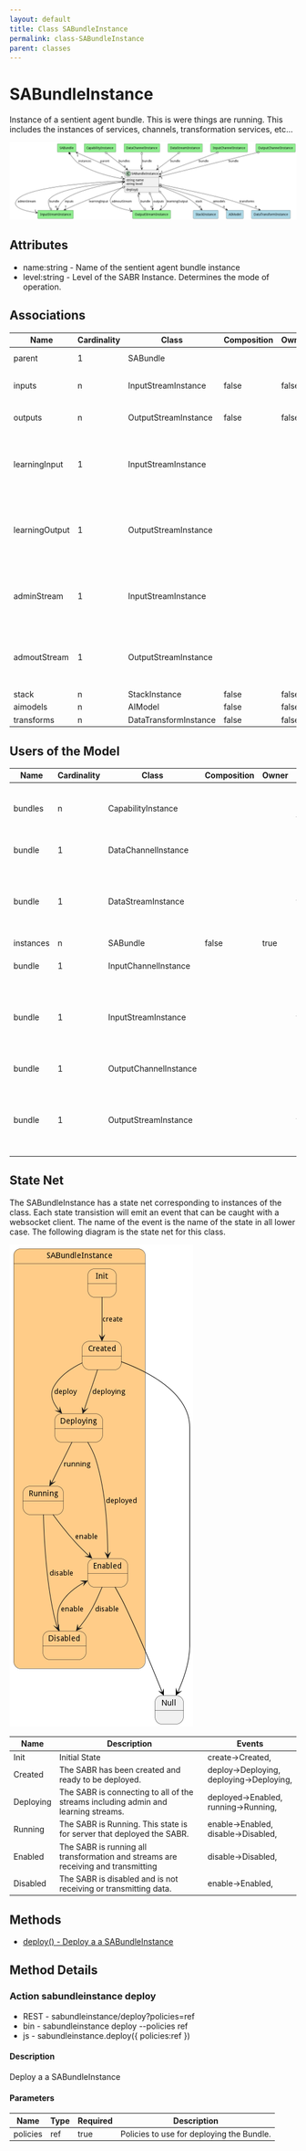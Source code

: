 ```yaml
---
layout: default
title: Class SABundleInstance
permalink: class-SABundleInstance
parent: classes
---
```


# SABundleInstance

Instance of a sentient agent bundle. This is were things are running. This includes the instances of services, channels, transformation services, etc...

![Logical Diagram](./logical.png)

## Attributes

* name:string - Name of the sentient agent bundle instance
* level:string - Level of the SABR Instance. Determines the mode of operation.


## Associations

| Name | Cardinality | Class | Composition | Owner | Description |
| --- | --- | --- | --- | --- | --- |
| parent | 1 | SABundle |  |  | Parent of the SAB Instance |
| inputs | n | InputStreamInstance | false | false | Input Data Streams for the SABR |
| outputs | n | OutputStreamInstance | false | false | Output Data Streams for the SABR |
| learningInput | 1 | InputStreamInstance |  |  | Learning Corpus Input Stream receives updates to the aimodel |
| learningOutput | 1 | OutputStreamInstance |  |  | Learning Corpus Output Stream receives updates to the aimodel |
| adminStream | 1 | InputStreamInstance |  |  | Administration Stream to handle registration of SABRS to Capabilities |
| admoutStream | 1 | OutputStreamInstance |  |  | Administration Stream to handle registration of SABRS and Capabilities |
| stack | n | StackInstance | false | false |  |
| aimodels | n | AIModel | false | false |  |
| transforms | n | DataTransformInstance | false | false |  |



## Users of the Model

| Name | Cardinality | Class | Composition | Owner | Description |
| --- | --- | --- | --- | --- | --- |
| bundles | n | CapabilityInstance |  |  | Bundle instances running on the ecosystem. |
| bundle | 1 | DataChannelInstance |  |  | This is the sabr instance |
| bundle | 1 | DataStreamInstance |  |  | This is the Bundle instance that the data stream instance is connected. |
| instances | n | SABundle | false | true |  |
| bundle | 1 | InputChannelInstance |  |  | This is the sabr instance |
| bundle | 1 | InputStreamInstance |  |  | This is the Bundle instance that the data stream instance is connected. |
| bundle | 1 | OutputChannelInstance |  |  | This is the sabr instance |
| bundle | 1 | OutputStreamInstance |  |  | This is the Bundle instance that the data stream instance is connected. |



## State Net
The SABundleInstance has a state net corresponding to instances of the class. Each state transistion will emit an 
event that can be caught with a websocket client. The name of the event is the name of the state in all lower case.
The following diagram is the state net for this class.

![State Net Diagram](./statenet.png)

| Name | Description | Events |
| --- | --- | --- |
| Init | Initial State | create-&gt;Created,  |
| Created | The SABR has been created and ready to be deployed. | deploy-&gt;Deploying, deploying-&gt;Deploying,  |
| Deploying | The SABR is connecting to all of the streams including admin and learning streams. | deployed-&gt;Enabled, running-&gt;Running,  |
| Running | The SABR is Running. This state is for server that deployed the SABR. | enable-&gt;Enabled, disable-&gt;Disabled,  |
| Enabled | The SABR is running all transformation and streams are receiving and transmitting | disable-&gt;Disabled,  |
| Disabled | The SABR is disabled and is not receiving or transmitting data. | enable-&gt;Enabled,  |



## Methods

* [deploy() - Deploy a a SABundleInstance](#action-deploy)


<h2>Method Details</h2>
    
### Action sabundleinstance deploy



* REST - sabundleinstance/deploy?policies=ref
* bin - sabundleinstance deploy --policies ref
* js - sabundleinstance.deploy({ policies:ref })

#### Description
Deploy a a SABundleInstance

#### Parameters

| Name | Type | Required | Description |
|---|---|---|---|
| policies | ref |true | Policies to use for deploying the Bundle. |





